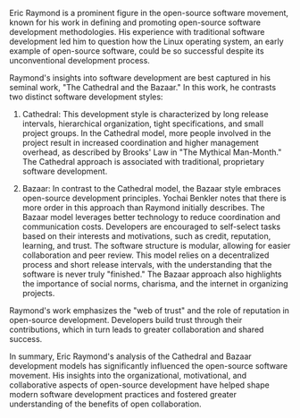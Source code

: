 Eric Raymond is a prominent figure in the open-source software movement, known for his work in defining and promoting open-source software development methodologies. His experience with traditional software development led him to question how the Linux operating system, an early example of open-source software, could be so successful despite its unconventional development process. 

Raymond's insights into software development are best captured in his seminal work, "The Cathedral and the Bazaar." In this work, he contrasts two distinct software development styles: 

1. Cathedral: This development style is characterized by long release intervals, hierarchical organization, tight specifications, and small project groups. In the Cathedral model, more people involved in the project result in increased coordination and higher management overhead, as described by Brooks' Law in "The Mythical Man-Month." The Cathedral approach is associated with traditional, proprietary software development.

2. Bazaar: In contrast to the Cathedral model, the Bazaar style embraces open-source development principles. Yochai Benkler notes that there is more order in this approach than Raymond initially describes. The Bazaar model leverages better technology to reduce coordination and communication costs. Developers are encouraged to self-select tasks based on their interests and motivations, such as credit, reputation, learning, and trust. The software structure is modular, allowing for easier collaboration and peer review. This model relies on a decentralized process and short release intervals, with the understanding that the software is never truly "finished." The Bazaar approach also highlights the importance of social norms, charisma, and the internet in organizing projects.

Raymond's work emphasizes the "web of trust" and the role of reputation in open-source development. Developers build trust through their contributions, which in turn leads to greater collaboration and shared success.

In summary, Eric Raymond's analysis of the Cathedral and Bazaar development models has significantly influenced the open-source software movement. His insights into the organizational, motivational, and collaborative aspects of open-source development have helped shape modern software development practices and fostered greater understanding of the benefits of open collaboration.
